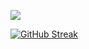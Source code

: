 ![](https://komarev.com/ghpvc/?username=AchyutPatel)

[![GitHub Streak](https://streak-stats.demolab.com?user=AchyutPatel&hide_current_streak=true)](https://git.io/streak-stats)
